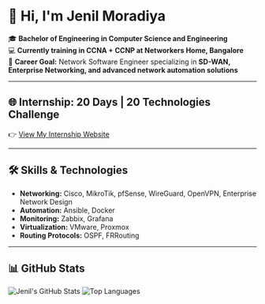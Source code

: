 # 👋 Hi, I'm Jenil Moradiya

🎓 **Bachelor of Engineering in Computer Science and Engineering**  
💻 **Currently training in CCNA + CCNP at Networkers Home, Bangalore**  
🚀 **Career Goal:** Network Software Engineer specializing in **SD-WAN, Enterprise Networking, and advanced network automation solutions**

---

## 🌐 Internship: 20 Days | 20 Technologies Challenge
👉 [View My Internship Website](https://jenilmoradiya50.github.io/NH20DAYS/)

---

## 🛠️ Skills & Technologies
- **Networking:** Cisco, MikroTik, pfSense, WireGuard, OpenVPN, Enterprise Network Design  
- **Automation:** Ansible, Docker  
- **Monitoring:** Zabbix, Grafana  
- **Virtualization:** VMware, Proxmox  
- **Routing Protocols:** OSPF, FRRouting

---

## 📊 GitHub Stats
![Jenil's GitHub Stats](https://github-readme-stats.vercel.app/api?username=jenilmoradiya50&show_icons=true&theme=tokyonight)
![Top Languages](https://github-readme-stats.vercel.app/api/top-langs/?username=jenilmoradiya50&layout=compact&theme=tokyonight)
